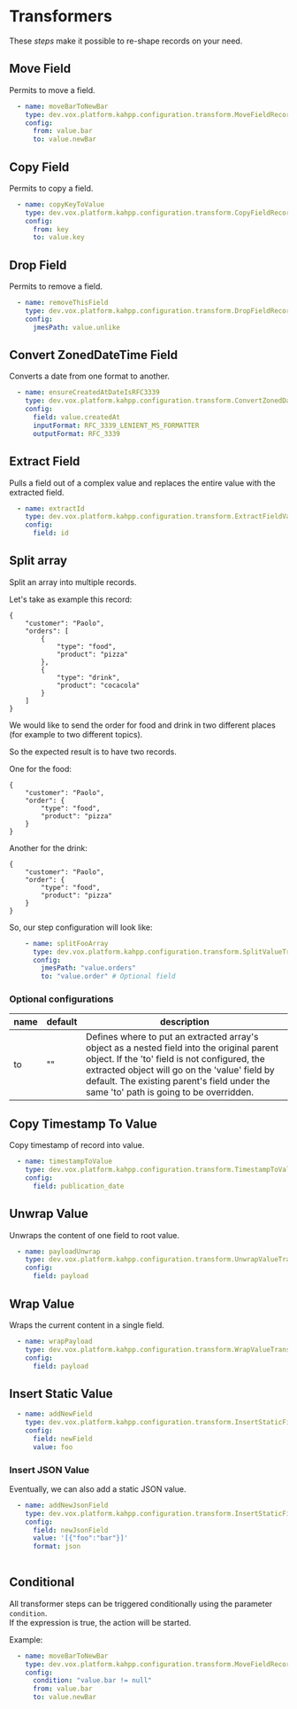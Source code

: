 # Transformers

These _steps_ make it possible to re-shape records on your need.

## Move Field
Permits to move a field.

```yaml
  - name: moveBarToNewBar
    type: dev.vox.platform.kahpp.configuration.transform.MoveFieldRecordTransform
    config:
      from: value.bar
      to: value.newBar
```

## Copy Field
Permits to copy a field.

```yaml
  - name: copyKeyToValue
    type: dev.vox.platform.kahpp.configuration.transform.CopyFieldRecordTransform
    config:
      from: key
      to: value.key
```

## Drop Field
Permits to remove a field.

```yaml
  - name: removeThisField
    type: dev.vox.platform.kahpp.configuration.transform.DropFieldRecordTransform
    config:
      jmesPath: value.unlike
```

## Convert ZonedDateTime Field
Converts a date from one format to another.

```yaml
  - name: ensureCreatedAtDateIsRFC3339
    type: dev.vox.platform.kahpp.configuration.transform.ConvertZonedDateTimeFieldTransform
    config:
      field: value.createdAt
      inputFormat: RFC_3339_LENIENT_MS_FORMATTER
      outputFormat: RFC_3339
```

## Extract Field
Pulls a field out of a complex value and replaces the entire value with the extracted field.

```yaml
  - name: extractId
    type: dev.vox.platform.kahpp.configuration.transform.ExtractFieldValueTransform
    config:
      field: id
```

## Split array
Split an array into multiple records.

Let's take as example this record:
```
{
    "customer": "Paolo",
    "orders": [
        {
            "type": "food",
            "product": "pizza"
        },
        {
            "type": "drink",
            "product": "cocacola"
        }
    ]
}
```

We would like to send the order for food and drink in two different places (for example to two different topics).  

So the expected result is to have two records.  

One for the food:
```
{
    "customer": "Paolo",
    "order": {
        "type": "food",
        "product": "pizza"
    }
}
```

Another for the drink:
```
{
    "customer": "Paolo",
    "order": {
        "type": "food",
        "product": "pizza"
    }
}
```

So, our step configuration will look like:
```yaml
    - name: splitFooArray
      type: dev.vox.platform.kahpp.configuration.transform.SplitValueTransform
      config:
        jmesPath: "value.orders"
        to: "value.order" # Optional field
```

### Optional configurations

| name | default | description                                                                                                                                                                                                                                                                            |
|------|---------|----------------------------------------------------------------------------------------------------------------------------------------------------------------------------------------------------------------------------------------------------------------------------------------|
| to   | ""      | Defines where to put an extracted array's object as a nested field into the original parent object. If the 'to' field is not configured, the extracted object will go on the 'value' field by default. The existing parent's field under the same 'to' path is going to be overridden. |


## Copy Timestamp To Value
Copy timestamp of record into value.

```yaml
  - name: timestampToValue
    type: dev.vox.platform.kahpp.configuration.transform.TimestampToValueTransform
    config:
      field: publication_date
```

## Unwrap Value

Unwraps the content of one field to root value.
```yaml
  - name: payloadUnwrap
    type: dev.vox.platform.kahpp.configuration.transform.UnwrapValueTransform
    config:
      field: payload
```

## Wrap Value

Wraps the current content in a single field.
```yaml
  - name: wrapPayload
    type: dev.vox.platform.kahpp.configuration.transform.WrapValueTransform
    config:
      field: payload
```

## Insert Static Value

```yaml
  - name: addNewField
    type: dev.vox.platform.kahpp.configuration.transform.InsertStaticFieldTransform
    config:
      field: newField
      value: foo
```

### Insert JSON Value 

Eventually, we can also add a static JSON value.
```yaml
  - name: addNewJsonField
    type: dev.vox.platform.kahpp.configuration.transform.InsertStaticFieldTransform
    config:
      field: newJsonField
      value: '[{"foo":"bar"}]'
      format: json
 
```

## Conditional 

All transformer steps can be triggered conditionally using the parameter `condition`.  
If the expression is true, the action will be started.

Example:
```yaml
  - name: moveBarToNewBar
    type: dev.vox.platform.kahpp.configuration.transform.MoveFieldRecordTransform
    config:
      condition: "value.bar != null"
      from: value.bar
      to: value.newBar
```
